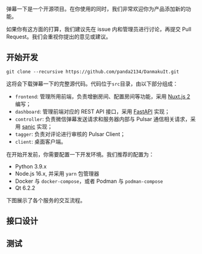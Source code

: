 弹幕一下是一个开源项目。在你使用的同时，我们非常欢迎你为产品添加新的功能。

如果你有这方面的打算，我们建议先在 issue 内和管理员进行讨论，再提交 Pull Request。我们会重视你提出的意见或建议。

## 开始开发

```shell
git clone --recursive https://github.com/panda2134/DanmakuIt.git
```

这将会下载弹幕一下的完整源代码。代码位于`src`目录，由以下部分组成：

- `frontend`: 管理所用前端，负责增删房间、配置房间等功能，采用 [Nuxt.js 2](https://nuxtjs.org/) 编写；
- `dashboard`: 管理前端对应的 REST API 接口，采用 [FastAPI](https://fastapi.tiangolo.com/) 实现；
- `controller`: 负责微信弹幕发送请求和服务器内部与 Pulsar 通信相关请求，采用 [sanic](https://sanicframework.org/) 实现；
- `tagger`: 负责对评论进行审核的 Pulsar Client；
- `client`: 桌面客户端。

在开始开发前，你需要配置一下开发环境。我们推荐的配置为：

- Python 3.9.x
- Node.js 16.x, 并采用 `yarn` 包管理器
- Docker 与 `docker-compose`，或者 Podman 与 `podman-compose`
- Qt 6.2.2

下图展示了各个服务的交互流程。

## 接口设计

## 测试